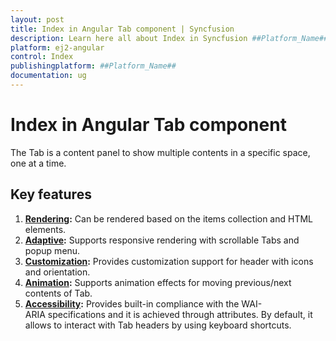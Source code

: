 ```yaml
---
layout: post
title: Index in Angular Tab component | Syncfusion
description: Learn here all about Index in Syncfusion ##Platform_Name## Tab component of Syncfusion Essential JS 2 and more.
platform: ej2-angular
control: Index 
publishingplatform: ##Platform_Name##
documentation: ug
---
```


# Index in Angular Tab component

The Tab is a content panel to show multiple contents in a specific space, one at a time.

## Key features

1. **[Rendering](./getting-started/):** Can be rendered based on the items collection and HTML elements.
2. **[Adaptive](./adaptive/):** Supports responsive rendering with scrollable Tabs and popup menu.
3. **[Customization](./header/):** Provides customization support for header with icons and orientation.
4. **[Animation](https://ej2.syncfusion.com/angular/documentation/api/tab#animation):** Supports animation effects for moving previous/next contents of Tab.
5. **[Accessibility](./accessibility/):** Provides built-in compliance with the WAI-ARIA specifications and it is achieved through attributes.
    By default, it allows to interact with Tab headers by using keyboard shortcuts.